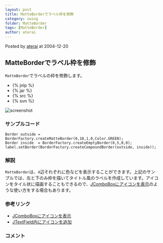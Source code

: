 ```yaml
---
layout: post
title: MatteBorderでラベル枠を修飾
category: swing
folder: MatteBorder
tags: [MatteBorder]
author: aterai
---
```


Posted by [aterai](http://terai.xrea.jp/aterai.html) at 2004-12-20

## MatteBorderでラベル枠を修飾
`MatteBorder`でラベルの枠を修飾します。

- {% jnlp %}
- {% jar %}
- {% src %}
- {% svn %}

<!-- dummy comment line for breaking list -->

![screenshot](http://lh6.ggpht.com/_9Z4BYR88imo/TQTPp-xSv1I/AAAAAAAAAeU/K5lHH6YMz_E/s800/MatteBorder.png)

### サンプルコード
<pre class="prettyprint"><code>Border outside = BorderFactory.createMatteBorder(0,10,1,0,Color.GREEN);
Border inside  = BorderFactory.createEmptyBorder(0,5,0,0);
label.setBorder(BorderFactory.createCompoundBorder(outside, inside));
</code></pre>

### 解説
`MatteBorder`は、`4`辺それぞれに色などを表示することができます。上記のサンプルでは、左と下のみ枠を描いてタイトル風のラベルを作成しています。アイコンをタイル状に描画することもできるので、[JComboBoxにアイコンを表示](http://terai.xrea.jp/Swing/IconComboBox.html)のような使い方をする場合もあります。

### 参考リンク
- [JComboBoxにアイコンを表示](http://terai.xrea.jp/Swing/IconComboBox.html)
- [JTextField内にアイコンを追加](http://terai.xrea.jp/Swing/IconTextField.html)

<!-- dummy comment line for breaking list -->

### コメント
